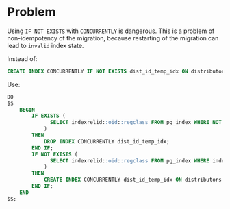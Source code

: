 # Problem

Using `IF NOT EXISTS` with `CONCURRENTLY` is dangerous.
This is a problem of non-idempotency of the migration, because restarting of the migration can lead to `invalid` index state.

Instead of:

```sql
CREATE INDEX CONCURRENTLY IF NOT EXISTS dist_id_temp_idx ON distributors (dist_id);
```

Use:

```sql
DO
$$
    BEGIN
        IF EXISTS (
              SELECT indexrelid::oid::regclass FROM pg_index WHERE NOT indisvalid AND indexrelid::oid::regclass::TEXT = 'dist_id_temp_idx'
            )
        THEN
            DROP INDEX CONCURRENTLY dist_id_temp_idx;
        END IF;
        IF NOT EXISTS (
              SELECT indexrelid::oid::regclass FROM pg_index WHERE indexrelid::oid::regclass::TEXT = 'dist_id_temp_idx'
            )
        THEN
            CREATE INDEX CONCURRENTLY dist_id_temp_idx ON distributors (dist_id);
        END IF;
    END
$$;
```
